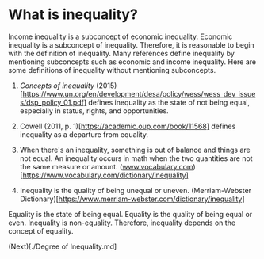 # What is inequality?

Income inequality is a subconcept of economic inequality.
Economic inequality is a subconcept of inequality.
Therefore, it is reasonable to begin with the definition of inequality.
Many references define inequality by mentioning subconcepts such as economic and income inequality.
Here are some definitions of inequality without mentioning subconcepts.

1. *Concepts of inequality* (2015)[https://www.un.org/en/development/desa/policy/wess/wess_dev_issues/dsp_policy_01.pdf]
defines inequality as the state of not being equal, especially in status, rights, and opportunities.

2. Cowell (2011, p. 1)[https://academic.oup.com/book/11568] defines inequality as a departure from equality.

3. When there's an inequality, something is out of balance and things are not equal. An inequality occurs in math when the two quantities are not the same measure or amount. (www.vocabulary.com)[https://www.vocabulary.com/dictionary/inequality]

4. Inequality is the quality of being unequal or uneven. (Merriam-Webster Dictionary)[https://www.merriam-webster.com/dictionary/inequality]

Equality is the state of being equal.
Equality is the quality of being equal or even.
Inequality is non-equality.
Therefore, inequality depends on the concept of equality.


(Next)[./Degree of Inequality.md]





 

 


